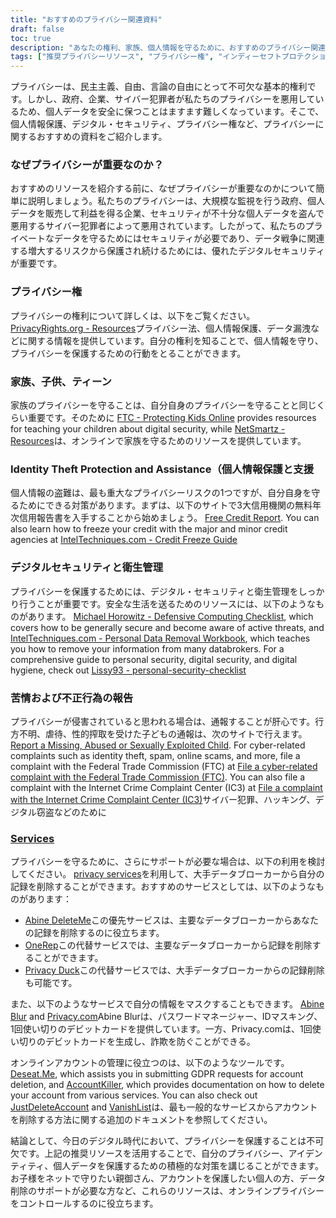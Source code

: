 ```yaml
---
title: "おすすめのプライバシー関連資料"
draft: false
toc: true
description: "あなたの権利、家族、個人情報を守るために、おすすめのプライバシー関連資料を入手しましょう。プライバシー権、個人情報保護、デジタルセキュリティについて専門家から学ぶ。おすすめのプライバシーサービス、情報のマスキング、アカウント管理ツールのガイドに従って、サイバー犯罪や大規模な監視から保護された状態を維持しましょう。SimeonOnSecurityの推奨プライバシーリソースで、個人データを管理し、保護しましょう。"
tags: ["推奨プライバシーリソース", "プライバシー権", "インディーセフトプロテクション", "デジタルセキュリティ", "サイバー犯罪者", "大衆監視", "個人データ", "SimeonOnSecurity（シメオンセキュリティ", "ファミリー", "こどもたち", "ティーンズ", "デジタルセキュリティハイジーン", "信用情報", "クレジットフリーズ", "ディフェンシブコンピューティングチェックリスト", "パーソナルデータ削除", "よわねをはく", "ふせいにん", "プライバシーサービス", "マスキング情報", "アカウント管理", "GDPRに関するお願い", "アカウント削除"]
---
```


プライバシーは、民主主義、自由、言論の自由にとって不可欠な基本的権利です。しかし、政府、企業、サイバー犯罪者が私たちのプライバシーを悪用しているため、個人データを安全に保つことはますます難しくなっています。そこで、個人情報保護、デジタル・セキュリティ、プライバシー権など、プライバシーに関するおすすめの資料をご紹介します。

### なぜプライバシーが重要なのか？

おすすめのリソースを紹介する前に、なぜプライバシーが重要なのかについて簡単に説明しましょう。私たちのプライバシーは、大規模な監視を行う政府、個人データを販売して利益を得る企業、セキュリティが不十分な個人データを盗んで悪用するサイバー犯罪者によって悪用されています。したがって、私たちのプライベートなデータを守るためにはセキュリティが必要であり、データ戦争に関連する増大するリスクから保護され続けるためには、優れたデジタルセキュリティが重要です。

### プライバシー権

プライバシーの権利について詳しくは、以下をご覧ください。 [PrivacyRights.org - Resources](https://privacyrights.org/resources)プライバシー法、個人情報保護、データ漏洩などに関する情報を提供しています。自分の権利を知ることで、個人情報を守り、プライバシーを保護するための行動をとることができます。

### 家族、子供、ティーン

家族のプライバシーを守ることは、自分自身のプライバシーを守ることと同じくらい重要です。そのために [FTC - Protecting Kids Online](https://www.consumer.ftc.gov/topics/protecting-kids-online) provides resources for teaching your children about digital security, while [NetSmartz - Resources](https://www.missingkids.org/netsmartz/resources)は、オンラインで家族を守るためのリソースを提供しています。

### Identity Theft Protection and Assistance（個人情報保護と支援

個人情報の盗難は、最も重大なプライバシーリスクの1つですが、自分自身を守るためにできる対策があります。まずは、以下のサイトで3大信用機関の無料年次信用報告書を入手することから始めましょう。 [Free Credit Report](https://www.annualcreditreport.com/index.action). You can also learn how to freeze your credit with the major and minor credit agencies at [IntelTechniques.com - Credit Freeze Guide](https://inteltechniques.com/data/workbook.pdf)

### デジタルセキュリティと衛生管理

プライバシーを保護するためには、デジタル・セキュリティと衛生管理をしっかり行うことが重要です。安全な生活を送るためのリソースには、以下のようなものがあります。 [Michael Horowitz - Defensive Computing Checklist](https://defensivecomputingchecklist.com/), which covers how to be generally secure and become aware of active threats, and [IntelTechniques.com - Personal Data Removal Workbook](https://inteltechniques.com/data/workbook.pdf), which teaches you how to remove your information from many databrokers. For a comprehensive guide to personal security, digital security, and digital hygiene, check out [Lissy93 - personal-security-checklist](https://github.com/Lissy93/personal-security-checklist)

### 苦情および不正行為の報告

プライバシーが侵害されていると思われる場合は、通報することが肝心です。行方不明、虐待、性的搾取を受けた子どもの通報は、次のサイトで行えます。 [Report a Missing, Abused or Sexually Exploited Child](http://www.missingkids.com/Report). For cyber-related complaints such as identity theft, spam, online scams, and more, file a complaint with the Federal Trade Commission (FTC) at [File a cyber-related complaint with the Federal Trade Commission (FTC)](https://www.ftccomplaintassistant.gov/#&panel1-1). You can also file a complaint with the Internet Crime Complaint Center (IC3) at [File a complaint with the Internet Crime Complaint Center (IC3)](https://complaint.ic3.gov/default.aspx?)サイバー犯罪、ハッキング、デジタル窃盗などのために

### [Services](https://simeononsecurity.ch/recommendations/services/)

プライバシーを守るために、さらにサポートが必要な場合は、以下の利用を検討してください。 [privacy services](https://simeononsecurity.ch/recommendations/services/)を利用して、大手データブローカーから自分の記録を削除することができます。おすすめのサービスとしては、以下のようなものがあります：

- [Abine DeleteMe](https://joindeleteme.com/refer?coupon=RFR-40867-7DWHR4)この優先サービスは、主要なデータブローカーからあなたの記録を削除するのに役立ちます。
- [OneRep](https://onerep.com)この代替サービスでは、主要なデータブローカーから記録を削除することができます。
- [Privacy Duck](https://www.privacyduck.com/)この代替サービスでは、大手データブローカーからの記録削除も可能です。

また、以下のようなサービスで自分の情報をマスクすることもできます。 [Abine Blur](https://dnt.abine.com/#/ref_register/pC8ZbvQtt) and [Privacy.com](https://privacy.com/join/SU86Y)Abine Blurは、パスワードマネージャー、IDマスキング、1回使い切りのデビットカードを提供しています。一方、Privacy.comは、1回使い切りのデビットカードを生成し、詐欺を防ぐことができる。

オンラインアカウントの管理に役立つのは、以下のようなツールです。 [Deseat.Me](https://app.deseat.me), which assists you in submitting GDPR requests for account deletion, and [AccountKiller](https://www.accountkiller.com/en), which provides documentation on how to delete your account from various services. You can also check out [JustDeleteAccount](https://www.justdeleteaccount.com/) and [VanishList](https://vanishlist.ml/)は、最も一般的なサービスからアカウントを削除する方法に関する追加のドキュメントを参照してください。

結論として、今日のデジタル時代において、プライバシーを保護することは不可欠です。上記の推奨リソースを活用することで、自分のプライバシー、アイデンティティ、個人データを保護するための積極的な対策を講じることができます。お子様をネットで守りたい親御さん、アカウントを保護したい個人の方、データ削除のサポートが必要な方など、これらのリソースは、オンラインプライバシーをコントロールするのに役立ちます。

